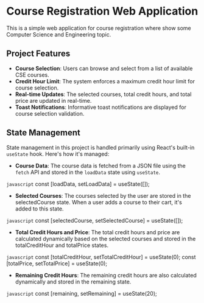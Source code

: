 # Course Registration Web Application

This is a simple web application for course registration where show some Computer Science and Engineering topic.

## Project Features

- **Course Selection**: Users can browse and select from a list of available CSE courses.
- **Credit Hour Limit**: The system enforces a maximum credit hour limit for course selection.
- **Real-time Updates**: The selected courses, total credit hours, and total price are updated in real-time.
- **Toast Notifications**: Informative toast notifications are displayed for course selection validation.

## State Management

State management in this project is handled primarily using React's built-in `useState` hook. Here's how it's managed:

- **Course Data**: The course data is fetched from a JSON file using the `fetch` API and stored in the `loadData` state using `useState`.

`javascript`
const [loadData, setLoadData] = useState([]);

- **Selected Courses**: The courses selected by the user are stored in the selectedCourse state. When a user adds a course to their cart, it's added to this state.

`javascript`
const [selectedCourse, setSelectedCourse] = useState([]);

- **Total Credit Hours and Price**: The total credit hours and price are calculated dynamically based on the selected courses and stored in the totalCreditHour and totalPrice states.

`javascript`
const [totalCreditHour, setTotalCreditHour] = useState(0);
const [totalPrice, setTotalPrice] = useState(0);

- **Remaining Credit Hours**: The remaining credit hours are also calculated dynamically and stored in the remaining state.

`javascript`
const [remaining, setRemaining] = useState(20);
